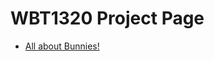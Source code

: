 # WBT1320 Project Page

<ul>
    <li><a href="intro_to_html/imagines/index.html" target="_blank">All about Bunnies!</a></li>
</ul>